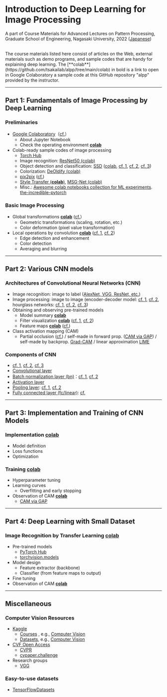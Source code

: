 # Introduction to Deep Learning for Image Processing
A part of Course Materials for Advanced Lectures on Pattern Processing, Graduate School of Engineering, Nagasaki University, 2022 ([Japanese](READMEja.md))

<br>
The course materials listed here consist of articles on the Web, external materials such as demo programs, and sample codes that are handy for explaining deep learning. 
The [**colab**](https://github.com/tsakailab/alpp/tree/main/colab) in bold is a link to open in Google Colaboratory a sample code at this GitHub repository "alpp" provided by the instructor.


---

## Part 1: Fundamentals of Image Processing by Deep Learning

### Preliminaries
- [Google Colaboratory](https://colab.research.google.com/)（[cf.](https://blog.kikagaku.co.jp/google-colab-howto)）
  - About Jupyter Notebook
  - Check the operating environment [**colab**](https://githubtocolab.com/tsakailab/alpp/blob/main/colab/display_colab_spec.ipynb)
- Colab-ready sample codes of image processing
  - [Torch Hub](https://pytorch.org/hub/research-models)
  - Image recognition: [ResNet50 (colab)](https://colab.research.google.com/github/pytorch/pytorch.github.io/blob/master/assets/hub/nvidia_deeplearningexamples_resnet50.ipynb)
  - Object detection and classification: [SSD](https://arxiv.org/pdf/1512.02325.pdf) ([colab](https://colab.research.google.com/github/pytorch/pytorch.github.io/blob/master/assets/hub/nvidia_deeplearningexamples_ssd.ipynb), [cf. 1](http://www.cs.unc.edu/~wliu/papers/ssd_eccv2016_slide.pdf), [cf. 2](https://jonathan-hui.medium.com/ssd-object-detection-single-shot-multibox-detector-for-real-time-processing-9bd8deac0e06), [cf. 3](https://medium.com/zylapp/review-of-deep-learning-algorithms-for-object-detection-c1f3d437b852))
  - Colorization: [DeOldify (colab)](https://github.com/jantic/DeOldify/blob/master/ImageColorizerColab.ipynb)
  - [pix2pix](https://phillipi.github.io/pix2pix/) ([cf.](https://affinelayer.com/pixsrv/))<!-- ([pix2pix](https://githubtocolab.com/junyanz/pytorch-CycleGAN-and-pix2pix/blob/master/pix2pix.ipynb))-->
  - [Style Transfer (**colab**)](https://githubtocolab.com/tsakailab/alpp/blob/main/colab/NeuralStyleTransfer.ipynb), [MSG-Net (colab)](https://colab.research.google.com/github/zhanghang1989/PyTorch-Multi-Style-Transfer/blob/master/msgnet.ipynb)
  - Misc.: [Awesome colab notebooks collection for ML experiments](https://github.com/amrzv/awesome-colab-notebooks). [the-incredible-pytorch](https://www.ritchieng.com/the-incredible-pytorch/)

### Basic Image Processing
- Global transformations [**colab**](https://githubtocolab.com/tsakailab/alpp/blob/main/colab/alpp_global_operations.ipynb) ([cf.](https://pytorch.org/vision/stable/transforms.html)）
  - Geometric transformations (scaling, rotation, etc.)
  - Color deformation (pixel value transformation)
- Local operations by convolution [**colab**](https://githubtocolab.com/tsakailab/alpp/blob/main/colab/alpp_local_operations.ipynb)
 ([cf. 1](https://setosa.io/ev/image-kernels/), [cf. 2](https://towardsdatascience.com/intuitively-understanding-convolutions-for-deep-learning-1f6f42faee1))
  - Edge detection and enhancement
  - Color detection
  - Averaging and blurring

---

## Part 2: Various CNN models

### Architectures of Convolutional Neural Networks (CNN)
- Image recognition: image to label ([AlexNet, VGG, ResNet, etc.](https://medium.com/zylapp/review-of-deep-learning-algorithms-for-image-classification-5fdbca4a05e2))
- Image processing: image to image (encoder-decoder model: [cf. 1](https://lilianweng.github.io/lil-log/2018/08/12/from-autoencoder-to-beta-vae.html), [cf. 2](https://lilianweng.github.io/lil-log/2018/10/13/flow-based-deep-generative-models.html#types-of-generative-models), hourglass networks: [cf. 1](https://en.wikipedia.org/wiki/U-Net), [cf. 2](https://medium.com/@sunnerli/simple-introduction-about-hourglass-like-model-11ee7c30138), [cf. 3](http://ais.informatik.uni-freiburg.de/teaching/ss19/deep_learning_lab/presentation_lectureCV.pdf))
- Obtaining and observing pre-trained models
  - Model summary [**colab**](https://githubtocolab.com/tsakailab/alpp/blob/main/colab/alpp_model_summary.ipynb)
  - Filter visualization [**colab**](https://githubtocolab.com/tsakailab/alpp/blob/main/colab/alpp_model_visualize_conv_kernels.ipynb) ([cf. 1](https://cs.nyu.edu/~fergus/papers/zeilerECCV2014.pdf#page=7), [cf. 2](https://towardsdatascience.com/visualizing-convolution-neural-networks-using-pytorch-3dfa8443e74e))
  - Feature maps [**colab**](https://githubtocolab.com/tsakailab/alpp/blob/main/colab/alpp_model_visualize_featuremaps.ipynb) ([cf.](https://github.com/utkuozbulak/pytorch-cnn-visualizations))
- Class activation mapping (CAM)
  - Partial occlusion ([cf.](https://cs.nyu.edu/~fergus/papers/zeilerECCV2014.pdf#page=10)) / self-made in forward prop. ([CAM via GAP](http://cnnlocalization.csail.mit.edu/Zhou_Learning_Deep_Features_CVPR_2016_paper.pdf)) / self-made by backprop. [Grad-CAM](https://arxiv.org/pdf/1610.02391.pdf) / linear approximation [LIME](https://arxiv.org/pdf/1602.04938.pdf)

### Components of CNN
- [cf. 1](https://en.wikipedia.org/wiki/Convolutional_neural_network), [cf. 2](https://www.electricalelibrary.com/en/2018/11/20/what-are-convolutional-neural-networks/), [cf. 3](https://www.researchgate.net/figure/Overview-and-details-of-a-convolutional-neural-network-CNN-architecture-for-image_fig2_341576780)
- [Convolutional layer](https://en.wikipedia.org/wiki/Convolutional_neural_network#Convolutional_layer)
- [Batch normalization layer (bn)](https://arxiv.org/abs/1502.03167)：[cf. 1](https://pytorch.org/docs/stable/generated/torch.nn.BatchNorm2d.html), [cf. 2](https://theaisummer.com/normalization/)
- [Activation layer](https://en.wikipedia.org/wiki/Activation_function)
- [Pooling layer](https://en.wikipedia.org/wiki/Convolutional_neural_network#Pooling_layers): [cf. 1](https://pytorch.org/docs/stable/nn.html#pooling-layers), [cf. 2](https://arxiv.org/ftp/arxiv/papers/2009/2009.07485.pdf)
- [Fully connected layer (fc/linear)](https://en.wikipedia.org/wiki/Convolutional_neural_network#Fully_connected_layers): [cf.](https://pytorch.org/docs/stable/generated/torch.nn.Linear.html)


---

## Part 3: Implementation and Training of CNN Models

### Implementation [**colab**](https://githubtocolab.com/tsakailab/alpp/blob/main/colab/alpp_cnn_practice.ipynb)
- Model definition
- Loss functions
- Optimization

### Training [**colab**](https://githubtocolab.com/tsakailab/alpp/blob/main/colab/alpp_cnn_practice.ipynb)
- Hyperparameter tuning
- Learning curves
  - Overfitting and early stopping
- Observation of CAM [**colab**](https://githubtocolab.com/tsakailab/alpp/blob/main/colab/alpp_model_cam.ipynb)
  - [CAM via GAP](http://cnnlocalization.csail.mit.edu/Zhou_Learning_Deep_Features_CVPR_2016_paper.pdf)


---

## Part 4: Deep Learning with Small Dataset

### Image Recognition by Transfer Learning [**colab**](https://githubtocolab.com/tsakailab/alpp/blob/main/colab/alpp_cnn_practice_transfer_learning.ipynb)
- Pre-trained models<!-- https://note.nkmk.me/python-pytorch-hub-torchvision-models/ -->
  - [PyTorch Hub](https://pytorch.org/hub/)
  - [torchvision.models](https://pytorch.org/vision/stable/models.html)
- Model design
  - Feature extractor (backbone)
  - Classifier (from feature maps to output)
- Fine tuning
- Observation of CAM [**colab**](https://githubtocolab.com/tsakailab/alpp/blob/main/colab/alpp_model_cam.ipynb)

---

## Miscellaneous
### Computer Vision Resources
- [Kaggle](https://www.kaggle.com/)
  - [Courses](https://www.kaggle.com/learn) , e.g., [Computer Vision](https://www.kaggle.com/learn/computer-vision)
  - [Datasets](https://www.kaggle.com/datasets), e.g., [Computer Vision](https://www.kaggle.com/datasets?tags=13207-Computer+Vision)
- [CVF Open Access](https://openaccess.thecvf.com/menu)
  - [CVPR](https://en.wikipedia.org/wiki/Conference_on_Computer_Vision_and_Pattern_Recognition)
  - [cvpaper.challenge](http://xpaperchallenge.org/cv/)
- Research groups
  - [VGG](https://www.robots.ox.ac.uk/~vgg/)
### Easy-to-use datasets
- [TensorFlowDatasets](https://github.com/tensorflow/datasets)
